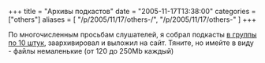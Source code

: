 +++
title = "Архивы подкастов"
date = "2005-11-17T13:38:00"
categories = ["others"]
aliases = [
    "/p/2005/11/17/others-/",
    "/p/2005/11/17/others-"
]
+++


По многочисленным просьбам слушателей, я собрал подкасты <a href="http://podcast.umputun.com/arhivyi-v-zipah/">в группы по 10 штук</a>, заархивировал и выложил на сайт. Тяните, но имейте в виду - файлы немаленькие (от 120 до 250Mb каждый)
